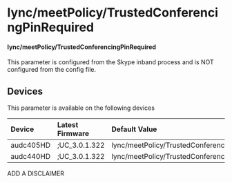﻿---
description: lync/meetPolicy/TrustedConferencingPinRequired
search:
    keywords: ['lync','meetPolicy','TrustedConferencingPinRequired']
---

# lync/meetPolicy/TrustedConferencingPinRequired

#### lync/meetPolicy/TrustedConferencingPinRequired

This parameter is configured from the Skype inband process and is NOT configured from the config file.



## Devices
This parameter is available on the following devices

| Device | Latest Firmware | Default Value |
|:---|:---|:---|
| audc405HD | ;UC_3.0.1.322 | lync/meetPolicy/TrustedConferencingPinRequired=0 
| audc440HD | ;UC_3.0.1.322 | lync/meetPolicy/TrustedConferencingPinRequired=0 

ADD A DISCLAIMER
